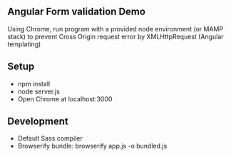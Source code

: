 ## Angular Form validation Demo

Using Chrome, run program with a provided node environment (or MAMP stack) to prevent Cross Origin request error by XMLHttpRequest (Angular templating)

## Setup
* npm install
* node server.js
* Open Chrome at localhost:3000

## Development
* Default Sass compiler
* Browserify bundle: browserify app.js -o bundled.js